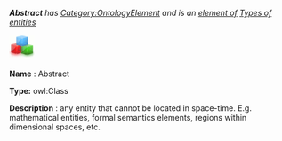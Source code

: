 ___Abstract__ 
 has
 [Category:OntologyElement](../../Category/OntologyElement "Category:OntologyElement") 
 and is an
 [element of](../../Property/ElementOf "Property:ElementOf") 
[Types of entities](../../Submissions/Types_of_entities "Submissions:Types of entities")_




  





[![Class](../images/thumb/2/27/Class.gif/45px-Class.gif)](../../Image/Class.gif "Class")


__Name__ 
 : Abstract
 



__Type:__ 
 owl:Class
 



__Description__ 
 : any entity that cannot be located in space-time. E.g. mathematical entities, formal semantics
elements, regions within dimensional spaces, etc.